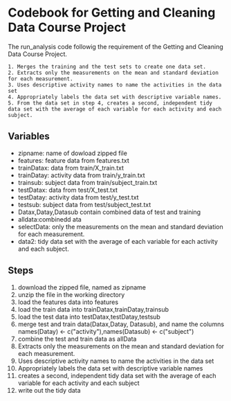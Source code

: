 # Codebook for Getting and Cleaning Data Course Project

The run_analysis code followig the requirement of the Getting and Cleaning Data Course Project.
```
1. Merges the training and the test sets to create one data set.
2. Extracts only the measurements on the mean and standard deviation for each measurement.
3. Uses descriptive activity names to name the activities in the data set
4. Appropriately labels the data set with descriptive variable names.
5. From the data set in step 4, creates a second, independent tidy data set with the average of each variable for each activity and each subject.
```
## Variables
- zipname: name of dowload zipped file 
- features: feature data from features.txt
- trainDatax: data from train/X_train.txt
- trainDatay: activity data from train/y_train.txt
- trainsub: subject data from train/subject_train.txt
- testDatax: data from test/X_test.txt
- testDatay: activity data from test/y_test.txt
- testsub: subject data from test/subject_test.txt
- Datax,Datay,Datasub contain combined data of test and training 
- alldata:combinedd ata 
- selectData: only the measurements on the mean and standard deviation for each measurement.
- data2: tidy data set with the average of each variable for each activity and each subject.

## Steps
1. download the zipped file, named as zipname
2. unzip the file in the working directory
3. load the features data into features
4. load the train data into trainDatax,trainDatay,trainsub
5. load the test data into testDatax,testDatay,testsub
6. merge test and train data(Datax,Datay, Datasub), and name the columns names(Datay) <- c("activity"),names(Datasub) <- c("subject")
7. combine the test and train data as allData
8. Extracts only the measurements on the mean and standard deviation for each measurement.
9. Uses descriptive activity names to name the activities in the data set
10. Appropriately labels the data set with descriptive variable names
11. creates a second, independent tidy data set with the average of each variable for each activity and each subject
12. write out the tidy data
